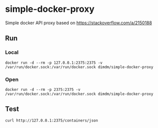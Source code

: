 # simple-docker-proxy

Simple docker API proxy based on https://stackoverflow.com/a/2150188

## Run

### Local

`docker run -d --rm -p 127.0.0.1:2375:2375 -v /var/run/docker.sock:/var/run/docker.sock dimdm/simple-docker-proxy`

### Open

`docker run -d --rm -p 2375:2375 -v /var/run/docker.sock:/var/run/docker.sock dimdm/simple-docker-proxy`

## Test

`curl http://127.0.0.1:2375/containers/json`

